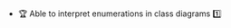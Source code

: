 * <span id="outcome-classDiagrams-enumerations-one">:trophy: Able to interpret enumerations in class diagrams :one:</span>
